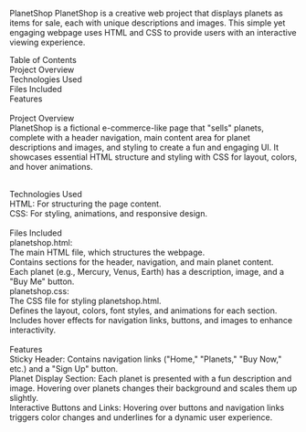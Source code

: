 PlanetShop
PlanetShop is a creative web project that displays planets as items for sale, each with unique descriptions and images. This simple yet engaging webpage uses HTML and CSS to provide users with an interactive viewing experience.

Table of Contents<br>
Project Overview<br>
Technologies Used<br>
Files Included<br>
Features<br><br>
Project Overview<br>
PlanetShop is a fictional e-commerce-like page that "sells" planets, complete with a header navigation, main content area for planet descriptions and images, and styling to create a fun and engaging UI. It showcases essential HTML structure and styling with CSS for layout, colors, and hover animations.<br><br>

Technologies Used<br>
HTML: For structuring the page content.<br>
CSS: For styling, animations, and responsive design.<br><br>
Files Included<br>
planetshop.html:<br>
The main HTML file, which structures the webpage.<br>
Contains sections for the header, navigation, and main planet content.<br>
Each planet (e.g., Mercury, Venus, Earth) has a description, image, and a "Buy Me" button.<br>
planetshop.css:<br> 
The CSS file for styling planetshop.html.<br>
Defines the layout, colors, font styles, and animations for each section.<br>
Includes hover effects for navigation links, buttons, and images to enhance interactivity.<br><br>
Features<br>
Sticky Header: Contains navigation links ("Home," "Planets," "Buy Now," etc.) and a "Sign Up" button.<br>
Planet Display Section: Each planet is presented with a fun description and image. Hovering over planets changes their background and scales them up slightly.<br>
Interactive Buttons and Links: Hovering over buttons and navigation links triggers color changes and underlines for a dynamic user experience.<br>